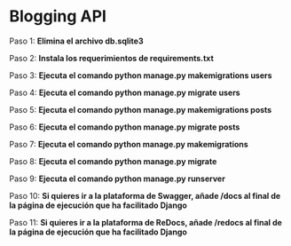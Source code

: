 # Blogging API

Paso 1: **Elimina el archivo db.sqlite3**

Paso 2: **Instala los requerimientos de requirements.txt**

Paso 3: **Ejecuta el comando python manage.py makemigrations users**

Paso 4: **Ejecuta el comando python manage.py migrate users**

Paso 5: **Ejecuta el comando python manage.py makemigrations posts**

Paso 6: **Ejecuta el comando python manage.py migrate posts**

Paso 7: **Ejecuta el comando python manage.py makemigrations**

Paso 8: **Ejecuta el comando python manage.py migrate**

Paso 9: **Ejecuta el comando python manage.py runserver**

Paso 10: **Si quieres ir a la plataforma de Swagger, añade /docs al final de la página de ejecución que ha facilitado Django**

Paso 11: **Si quieres ir a la plataforma de ReDocs, añade /redocs al final de la página de ejecución que ha facilitado Django**